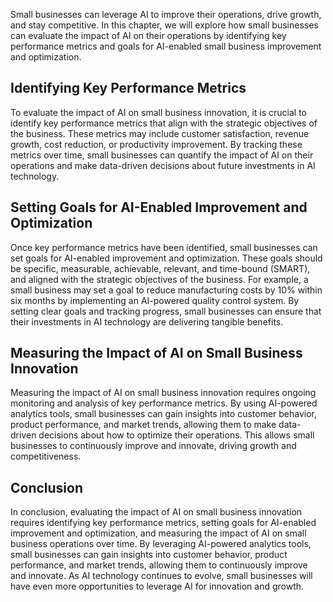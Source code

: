 
Small businesses can leverage AI to improve their operations, drive growth, and stay competitive. In this chapter, we will explore how small businesses can evaluate the impact of AI on their operations by identifying key performance metrics and goals for AI-enabled small business improvement and optimization.

Identifying Key Performance Metrics
-----------------------------------

To evaluate the impact of AI on small business innovation, it is crucial to identify key performance metrics that align with the strategic objectives of the business. These metrics may include customer satisfaction, revenue growth, cost reduction, or productivity improvement. By tracking these metrics over time, small businesses can quantify the impact of AI on their operations and make data-driven decisions about future investments in AI technology.

Setting Goals for AI-Enabled Improvement and Optimization
---------------------------------------------------------

Once key performance metrics have been identified, small businesses can set goals for AI-enabled improvement and optimization. These goals should be specific, measurable, achievable, relevant, and time-bound (SMART), and aligned with the strategic objectives of the business. For example, a small business may set a goal to reduce manufacturing costs by 10% within six months by implementing an AI-powered quality control system. By setting clear goals and tracking progress, small businesses can ensure that their investments in AI technology are delivering tangible benefits.

Measuring the Impact of AI on Small Business Innovation
-------------------------------------------------------

Measuring the impact of AI on small business innovation requires ongoing monitoring and analysis of key performance metrics. By using AI-powered analytics tools, small businesses can gain insights into customer behavior, product performance, and market trends, allowing them to make data-driven decisions about how to optimize their operations. This allows small businesses to continuously improve and innovate, driving growth and competitiveness.

Conclusion
----------

In conclusion, evaluating the impact of AI on small business innovation requires identifying key performance metrics, setting goals for AI-enabled improvement and optimization, and measuring the impact of AI on small business operations over time. By leveraging AI-powered analytics tools, small businesses can gain insights into customer behavior, product performance, and market trends, allowing them to continuously improve and innovate. As AI technology continues to evolve, small businesses will have even more opportunities to leverage AI for innovation and growth.
